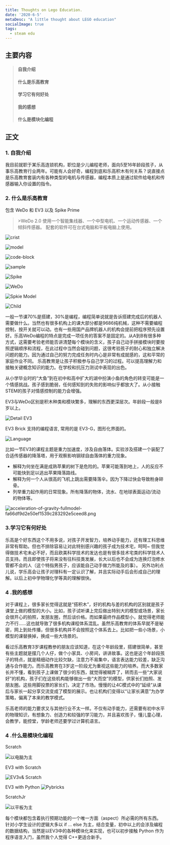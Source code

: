 ```yaml
---
title: Thoughts on Lego Education.
date: '2020-6-5'
metaDesc: "A little thought about LEGO education"
socialImage: true
tags:
  - steam edu
---
```


## 主要内容
 > #### 自我介绍
 > #### 什么是乐高教育
 > #### 学习它有何好处
 > #### 我的感想
 > #### 什么是模块化编程 
 

## 正文
###  1. 自我介绍
我目前就职于某乐高连锁机构，职位是少儿编程老师，面向5至16年龄段孩子，从事乐高教育行业两年。可能有人会好奇，编程到底和乐高积木有何关系？说直接点是乐高教育套装内有各种类型的电机与传感器，编程本质上是通过软件给电机和传感器输入你设置的指令。

### 2. 什么是乐高教育
包含 WeDo 和 EV3 以及 Spike Prime
> \>WeDo 2.0  使用一个智能集线器、一个中型电机、一个运动传感器、一个倾斜传感器。 配套的软件可在台式电脑和平板电脑上使用。

![crist](https://i.loli.net/2020/06/05/JKarTgUzhsGkmou.jpg)

![model](https://i.loli.net/2020/05/29/6gPVh2orvjylWt9.jpg)


![code-block](https://i.loli.net/2020/05/29/qIut3VwcxsiMFBL.png)


![sample](https://i.loli.net/2020/06/05/dVzyux2KfjZLSFv.jpg)

![Spike](https://i.loli.net/2020/06/05/hm7e3bgBMOLsI8P.jpg)

![WeDo](https://i.loli.net/2020/06/05/B4pYkFCrm5aKAfS.jpg)

![Spkie Model](https://i.loli.net/2020/06/05/pb8VOnXMQT6KNje.jpg)

![Child](https://i.loli.net/2020/06/05/J1mgWo9jrhdLSYz.jpg)

一般一节课70%是搭建，30%是编程，编程简单说就是告诉搭建完成后的机器人需要做什么。当然也有很多机构上的课大部分都是9686纯机械，这种不需要编程控制，按开关就可以动。也有一些用国产品牌机器人的机构会提前把程序预先设置好。乐高WeDo编程的特点是完成一项任务的答案不是固定的。从A到B有很多种方式，这需要考验老师能否讲清楚每个模块的含义，孩子自己动手拼接模块时要按照逻辑顺序和流程，在此过程中当然会碰到问题，这很考验孩子的耐心和独立解决问题的能力。因为通过自己的努力完成任务时内心是非常有成就感的，这和平常的家庭作业不同。
乐高教育是让孩子积极参与自己学习的过程。可以提高理解力和接触关键概念知识的能力。在学校和抗压力测试中表现的出色。

从小学毕业时的“大鱼”到在初中和高中扩大的湖中扮演小鱼的角色的转变可能是一个情感挑战。孩子感到脆弱，任何感知到的失败的影响似乎都放大了。从小接触STEM的孩子对情感控制的能力会增强。

EV3与WeDo区别是积木种类和模块繁多，理解的东西更深层次。年龄段一般是8岁以上。

![Detail EV3](https://i.loli.net/2020/06/05/nxFL7UdJeQA6KV1.jpg)

EV3 Brick 支持的编程语言, 常用的是 EV3-G，图形化界面的。

![Language](https://i.loli.net/2020/06/05/WCjUDe4h1ynlwTa.jpg)

比如一节EV3的课程主题是重力加速度，涉及自由落体。实验涉及搭建一个装配了合适传感器的降落塔，用于观察影响钢球自由落体的重力现象。

- 解释为何坐在满是成熟苹果的树下是危险的。苹果可能落到地上，人的反应不可能快到足以逃出苹果降落路线。
- 解释为何一个人从很高的飞机上跳出需要降落伞。因为下降过快会导致粉身碎骨。
- 列举重力起作用的日常现象。所有降落的物体，流水、在地球表面运动/流动的物体等。


![acceleration-of-gravity-fullmodel-fa66df9d2e50ef1539c283292e5ceed8.png](https://i.loli.net/2020/06/04/LZlWcdvD2sIAo1h.png)



###  3.学习它有何好处

乐高是个好东西这个不用多说，对孩子开发智力，培养动手能力，还有理工科思维非常有帮助。但也不排除容易让对此特别感兴趣的孩子成为技术宅，呵呵~ 但我觉得做技术宅未必不好，而且欧美科学技术的发达也是有很多技术宅类的科学技术人员支持。而且即使孩子将来没有往科技类发展，长大以后也不会成为连换灯泡修水管都不会的人（这个特指男孩子，应该能自己动手做力所能及的事）。
另外功利点儿说，学乐高会让孩子对理科有一定认识了解，并且实际动手后会形成自己的理解。以后上初中学物理化学等真的理解很快。


### 4 .我的感想

对于课程上，很多家长觉得这就是“搭积木”，好的机构与差的机构的区别就是孩子课堂上做的模型的大小。比如，孩子试听课上完后做出特别大的模型或场景，家长会很开心的拍照，发朋友圈，然后谈价格。而如果最终作品模型小，就觉得老师能力不行……这也就导致了很多机构课程体系混乱。虽然乐高教育的体系早就不是秘密，网上到处传播，但很多机构并不会按照这个体系去上。比如把一些小场景，小模型的课替换掉，换成一些大场景的。

看过乐高教育3岁课程教参的朋友应该知道，在这个年龄段里，搭建很简单，甚至有些主题就是摆几个人仔，做个小家具、小房间，讲讲故事。这也是这个年龄段孩子的特点，就是精细动作比较欠缺，注意力不易集中，语言表达能力较差，缺乏沟通与合作能力。而乐高教育在3岁这一阶段尤为重视这些能力的培养。而大多数家长并不懂，看到孩子上课做了很少的东西，就觉得被糊弄了，转而去一些“大家说好”的机构，孩子们在这些机构能够做出一些“大而空”的模型，供家长们拍照、发朋友圈。这些用脚投票的家长们，决定了市场。慢慢的让4C模式中的“延续”从课后与家长一起分享交流变成了模型的展示。也让机构们变得以“让家长满意”为办学策略，偏离了本来的教学模式。

乐高老师的能力要求又与其他行业不太一样。不仅有动手能力，还需要有初中水平的物理知识，有想象力、创造力和较强的学习能力，并且喜欢孩子，懂儿童心理，会教学，能控堂，学龄老师还要学过计算机语言。


### 4 .什么是模块化编程

Scratch 

![以电脑为主](https://i.loli.net/2020/06/05/AcxzVoQ7IuHKkCN.jpg)

EV3 with Scratch 

![EV3v& Scratch](https://i.loli.net/2020/06/05/Byq2SveWDahE3zP.jpg)

EV3 with Python
![Pybricks](https://i.loli.net/2020/06/05/NKBAu7Zj1t8vxQi.jpg)

ScratchJr
 
![以平板为主](https://i.loli.net/2020/06/05/6mCboDGJrgKULAi.jpg)


每个模块都包含着执行预期功能的一个唯一方面（aspect）所必需的所有东西。
针对小学生设计的逻辑大多以 if ... else 为主，结合变量，初中以上的会涉及编程的数据结构，当然是以EV3中的各种模块化来实现，也可以初步接触 Python 作为程序语言入门，虽然我个人觉得 C++更适合新手。


